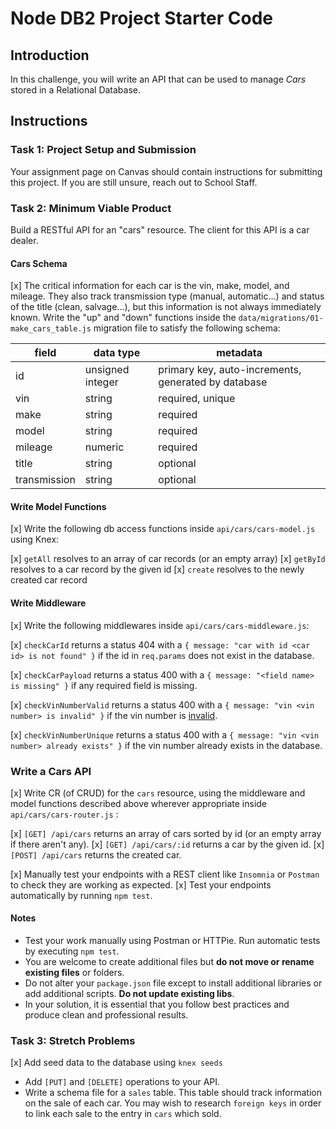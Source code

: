 # Node DB2 Project Starter Code

## Introduction

In this challenge, you will write an API that can be used to manage _Cars_ stored in a Relational Database.

## Instructions

### Task 1: Project Setup and Submission

Your assignment page on Canvas should contain instructions for submitting this project. If you are still unsure, reach out to School Staff.

### Task 2: Minimum Viable Product

Build a RESTful API for an "cars" resource. The client for this API is a car dealer.

#### Cars Schema

[x] The critical information for each car is the vin, make, model, and mileage. They also track transmission type (manual, automatic...) and status of the title (clean, salvage...), but this information is not always immediately known. Write the "up" and "down" functions inside the `data/migrations/01-make_cars_table.js` migration file to satisfy the following schema:

| field        | data type        | metadata                                            |
| ------------ | ---------------- | --------------------------------------------------- |
| id           | unsigned integer | primary key, auto-increments, generated by database |
| vin          | string           | required, unique                                    |
| make         | string           | required                                            |
| model        | string           | required                                            |
| mileage      | numeric          | required                                            |
| title        | string           | optional                                            |
| transmission | string           | optional                                            |

#### Write Model Functions

[x] Write the following db access functions inside `api/cars/cars-model.js` using Knex:

  [x] `getAll` resolves to an array of car records (or an empty array)
  [x] `getById` resolves to a car record by the given id
  [x] `create` resolves to the newly created car record

#### Write Middleware

[x] Write the following middlewares inside `api/cars/cars-middleware.js`:

  [x] `checkCarId` returns a status 404 with a `{ message: "car with id <car id> is not found" }` if the id in `req.params` does not exist in the database.

  [x] `checkCarPayload` returns a status 400 with a `{ message: "<field name> is missing" }` if any required field is missing.

  [x] `checkVinNumberValid` returns a status 400 with a `{ message: "vin <vin number> is invalid" }` if the vin number is [invalid](https://www.npmjs.com/package/vin-validator).

  [x] `checkVinNumberUnique` returns a status 400 with a `{ message: "vin <vin number> already exists" }` if the vin number already exists in the database.

### Write a Cars API

[x] Write CR (of CRUD) for the `cars` resource, using the middleware and model functions described above wherever appropriate inside `api/cars/cars-router.js` :

  [x] `[GET] /api/cars` returns an array of cars sorted by id (or an empty array if there aren't any).
  [x] `[GET] /api/cars/:id` returns a car by the given id.
  [x] `[POST] /api/cars` returns the created car.

[x] Manually test your endpoints with a REST client like `Insomnia` or `Postman` to check they are working as expected.
[x] Test your endpoints automatically by running `npm test`.

#### Notes

- Test your work manually using Postman or HTTPie. Run automatic tests by executing `npm test`.
- You are welcome to create additional files but **do not move or rename existing files** or folders.
- Do not alter your `package.json` file except to install additional libraries or add additional scripts. **Do not update existing libs**.
- In your solution, it is essential that you follow best practices and produce clean and professional results.

### Task 3: Stretch Problems

[x] Add seed data to the database using `knex seeds`
- Add `[PUT]` and `[DELETE]` operations to your API.
- Write a schema file for a `sales` table. This table should track information on the sale of each car. You may wish to research `foreign keys` in order to link each sale to the entry in `cars` which sold.
